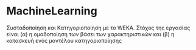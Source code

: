 # MachineLearning
Συσταδοποίηση και Κατηγοριοποίηση με το WEKA. Στόχος της εργασίας είναι (α) η ομαδοποίηση των βάσει των χαρακτηριστικών και (β) η κατασκευή ενός μοντέλου κατηγοριοποίησης
